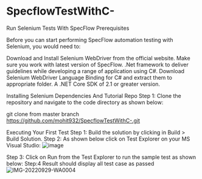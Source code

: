# SpecflowTestWithC-
Run Selenium Tests With SpecFlow 
Prerequisites

Before you can start performing SpecFlow automation testing with Selenium, you would need to:

Download and Install Selenium WebDriver from the official website.
Make sure you work with latest version of SpecFlow.
.Net framework to deliver guidelines while developing a range of application using C#.
Download Selenium WebDriver Language Binding for C# and extract them to appropriate folder. A .NET Core SDK of 2.1 or greater version.

Installing Selenium Dependencies And Tutorial Repo
Step 1: Clone the repository and navigate to the code directory as shown below:

git clone from master branch https://github.com/mohit932/SpecflowTestWithC-.git

Executing Your First Test
Step 1: Build the solution by clicking in Build > Build Solution.
Step 2: As shown below click on Test Explorer on your MS Visual Studio:
![image](https://user-images.githubusercontent.com/92543085/193022093-5f4f9aad-54f1-46e5-a423-0dce93a1470b.png)

Step 3: Click on Run from the Test Explorer to run the sample test as shown below:
Step:4 Result should display all test case as passed
![IMG-20220929-WA0004](https://user-images.githubusercontent.com/92543085/193026784-ce8d5926-16af-4c31-81e0-0ec806a43702.jpg)






